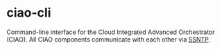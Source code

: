 # ciao-cli

Command-line interface for the Cloud Integrated Advanced Orchestrator
(CIAO). All CIAO components communicate with each other via
[SSNTP](https://github.com/01org/ciao/blob/master/ssntp/README.md).